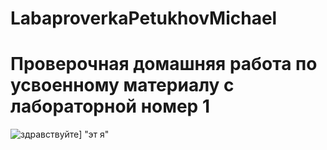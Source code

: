 # LabaproverkaPetukhovMichael

# Проверочная домашняя работа по усвоенному материалу с лабораторной номер 1

![здравствуйте](blob:https://web.telegram.org/65106951-f4b8-479f-b3af-9cb78554cd02)] "эт я"
